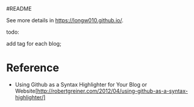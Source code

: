 #README

See more details in https://longw010.github.io/.

todo:

add tag for each blog;

# Reference
- Using Github as a Syntax Highlighter for Your Blog or Website[http://robertgreiner.com/2012/04/using-github-as-a-syntax-highlighter/]

